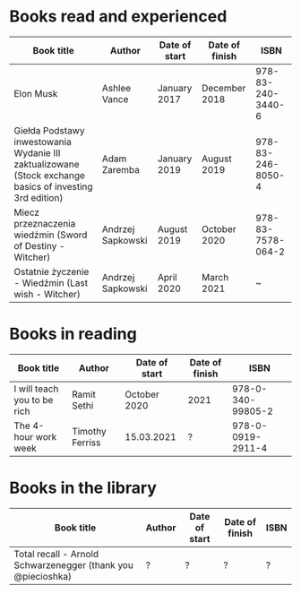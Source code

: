 # Books read and experienced

Book title | Author | Date of start | Date of finish | ISBN |
-----------|--------|---------------|----------------|------|
Elon Musk | Ashlee Vance | January 2017 | December 2018 | 978-83-240-3440-6
Giełda Podstawy inwestowania Wydanie III zaktualizowane (Stock exchange basics of investing 3rd edition) | Adam Zaremba | January 2019 | August 2019 | 978-83-246-8050-4
Miecz przeznaczenia wiedźmin (Sword of Destiny - Witcher) | Andrzej Sapkowski | August 2019 |  October 2020 | 978-83-7578-064-2 | 
Ostatnie życzenie - Wiedźmin (Last wish - Witcher) | Andrzej Sapkowski | April 2020 |  March 2021 | ~ | 



# Books in reading
Book title | Author | Date of start | Date of finish | ISBN |
-----------|--------|---------------|----------------|------|
I will teach you to be rich | Ramit Sethi | October 2020 | 2021 | 978-0-340-99805-2
The 4-hour work week | Timothy Ferriss | 15.03.2021 | ? | 978-0-0919-2911-4

# Books in the library

Book title | Author | Date of start | Date of finish | ISBN |
-----------|--------|---------------|----------------|------|
Total recall - Arnold Schwarzenegger (thank you @piecioshka) | ? | ? | ? | ?

